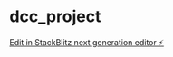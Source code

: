 # dcc_project

[Edit in StackBlitz next generation editor ⚡️](https://stackblitz.com/~/github.com/Ayush-mac-1999/dcc_project)